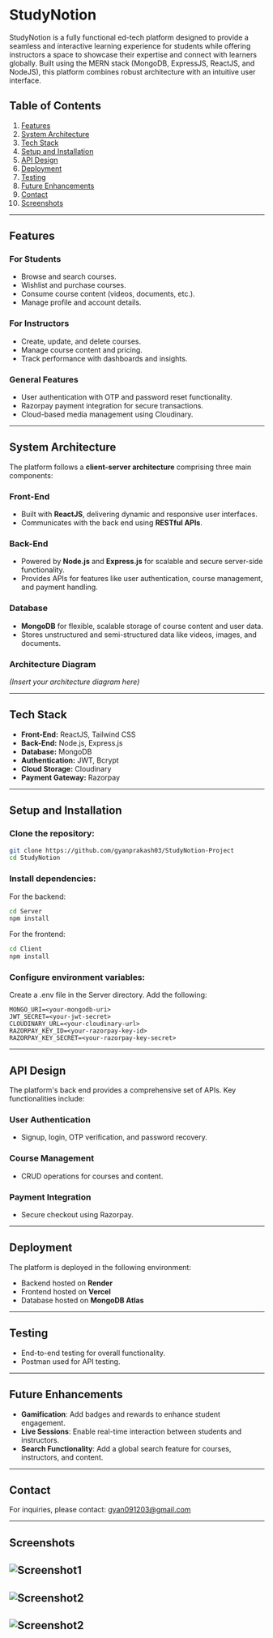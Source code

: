 # StudyNotion

StudyNotion is a fully functional ed-tech platform designed to provide a seamless and interactive learning experience for students while offering instructors a space to showcase their expertise and connect with learners globally. Built using the MERN stack (MongoDB, ExpressJS, ReactJS, and NodeJS), this platform combines robust architecture with an intuitive user interface.

## Table of Contents
1. [Features](#features)  
2. [System Architecture](#system-architecture)  
3. [Tech Stack](#tech-stack)  
4. [Setup and Installation](#setup-and-installation)   
5. [API Design](#api-design)  
6. [Deployment](#deployment)  
7. [Testing](#testing)  
8. [Future Enhancements](#future-enhancements)  
9. [Contact](#contact)
10. [Screenshots](#screenshots)

---

## Features

### For Students
- Browse and search courses.
- Wishlist and purchase courses.
- Consume course content (videos, documents, etc.).
- Manage profile and account details.

### For Instructors
- Create, update, and delete courses.
- Manage course content and pricing.
- Track performance with dashboards and insights.

### General Features
- User authentication with OTP and password reset functionality.
- Razorpay payment integration for secure transactions.
- Cloud-based media management using Cloudinary.

---

## System Architecture

The platform follows a **client-server architecture** comprising three main components:

### Front-End
- Built with **ReactJS**, delivering dynamic and responsive user interfaces.
- Communicates with the back end using **RESTful APIs**.

### Back-End
- Powered by **Node.js** and **Express.js** for scalable and secure server-side functionality.
- Provides APIs for features like user authentication, course management, and payment handling.

### Database
- **MongoDB** for flexible, scalable storage of course content and user data.
- Stores unstructured and semi-structured data like videos, images, and documents.

### Architecture Diagram
*(Insert your architecture diagram here)*

---

## Tech Stack
- **Front-End:** ReactJS, Tailwind CSS  
- **Back-End:** Node.js, Express.js  
- **Database:** MongoDB  
- **Authentication:** JWT, Bcrypt  
- **Cloud Storage:** Cloudinary  
- **Payment Gateway:** Razorpay  

---

## Setup and Installation

### Clone the repository:
```bash
git clone https://github.com/gyanprakash03/StudyNotion-Project 
cd StudyNotion  
```
### Install dependencies:
For the backend:
```bash
cd Server  
npm install
```
For the frontend:
```bash
cd Client  
npm install
```
### Configure environment variables:
Create a .env file in the Server directory.
Add the following:
```env
MONGO_URI=<your-mongodb-uri>  
JWT_SECRET=<your-jwt-secret>  
CLOUDINARY_URL=<your-cloudinary-url>  
RAZORPAY_KEY_ID=<your-razorpay-key-id>  
RAZORPAY_KEY_SECRET=<your-razorpay-key-secret>
```
---

## API Design
The platform's back end provides a comprehensive set of APIs. Key functionalities include:

### User Authentication
- Signup, login, OTP verification, and password recovery.
### Course Management
- CRUD operations for courses and content.
### Payment Integration
- Secure checkout using Razorpay.

---

## Deployment
The platform is deployed in the following environment:

- Backend hosted on **Render**
- Frontend hosted on **Vercel**
- Database hosted on **MongoDB Atlas**

---

## Testing
- End-to-end testing for overall functionality.
- Postman used for API testing.

---

## Future Enhancements

- **Gamification**: Add badges and rewards to enhance student engagement.
- **Live Sessions**: Enable real-time interaction between students and instructors.
- **Search Functionality**: Add a global search feature for courses, instructors, and content.

---

## Contact
For inquiries, please contact: gyan091203@gmail.com

---

## Screenshots

![Screenshot1](src/assets/Images/Screenshot%202025-01-24%20191311.png)
-
![Screenshot2](src/assets/Images/Screenshot%202025-01-24%20191347.png)
-
![Screenshot2](src/assets/Images/Screenshot%202025-01-24%20191439.png)
-
